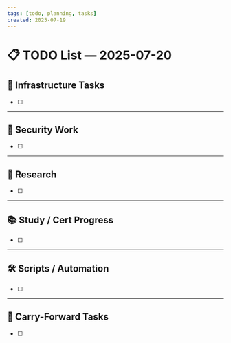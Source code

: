 ```yaml
---
tags: [todo, planning, tasks]
created: 2025-07-19
---
```


# 📋 TODO List — 2025-07-20

## 🔧 Infrastructure Tasks  
- [ ]  

---

## 🔐 Security Work  
- [ ]  

---

## 🧪 Research  
- [ ]  

---

## 📚 Study / Cert Progress  
- [ ]  

---

## 🛠️ Scripts / Automation  
- [ ]  

---

## 🔁 Carry-Forward Tasks  
- [ ]  
